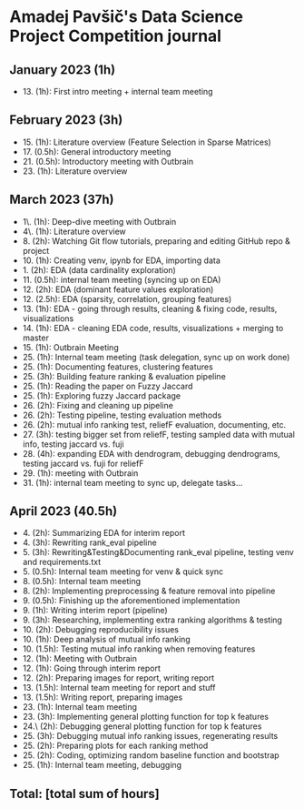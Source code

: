 # Amadej Pavšič's Data Science Project Competition journal

## January 2023 (1h)
* 13\. (1h): First intro meeting + internal team meeting

## February 2023 (3h)
* 15\. (1h): Literature overview (Feature Selection in Sparse Matrices)
* 17\. (0.5h): General introductory meeting
* 21\. (0.5h): Introductory meeting with Outbrain
* 23\. (1h): Literature overview

## March 2023 (37h)
* 1\\. (1h): Deep-dive meeting with Outbrain
* 4\\. (1h): Literature overview
* 8\. (2h): Watching Git flow tutorials, preparing and editing GitHub repo & project
* 10\. (1h): Creating venv, ipynb for EDA, importing data
* 1\. (2h): EDA (data cardinality exploration)
* 11\. (0.5h): internal team meeting (syncing up on EDA)
* 12\. (2h): EDA (dominant feature values exploration)
* 12\. (2.5h): EDA (sparsity, correlation, grouping features)
* 13\. (1h): EDA - going through results, cleaning & fixing code, results, visualizations
* 14\. (1h): EDA - cleaning EDA code, results, visualizations + merging to master
* 15\. (1h): Outbrain Meeting
* 25\. (1h): Internal team meeting (task delegation, sync up on work done)
* 25\. (1h): Documenting features, clustering features
* 25\. (3h): Building feature ranking & evaluation pipeline
* 25\. (1h): Reading the paper on Fuzzy Jaccard
* 25\. (1h): Exploring fuzzy Jaccard package
* 26\. (2h): Fixing and cleaning up pipeline
* 26\. (2h): Testing pipeline, testing evaluation methods
* 26\. (2h): mutual info ranking test, reliefF evaluation, documenting, etc. 
* 27\. (3h): testing bigger set from reliefF, testing sampled data with mutual info, testing jaccard vs. fuji
* 28\. (4h): expanding EDA with dendrogram, debugging dendrograms, testing jaccard vs. fuji for reliefF
* 29\. (1h): meeting with Outbrain
* 31\. (1h): internal team meeting to sync up, delegate tasks...

## April 2023 (40.5h)
* 4\. (2h): Summarizing EDA for interim report  
* 4\. (3h): Rewriting rank_eval pipeline
* 5\. (3h): Rewriting&Testing&Documenting rank_eval pipeline, testing venv and requirements.txt
* 5\. (0.5h): Internal team meeting for venv & quick sync
* 8\. (0.5h): Internal team meeting
* 8\. (2h): Implementing preprocessing & feature removal into pipeline
* 9\. (0.5h): Finishing up the aforementioned implementation
* 9\. (1h): Writing interim report (pipeline)
* 9\. (3h): Researching, implementing extra ranking algorithms & testing
* 10\. (2h): Debugging reproducibility issues
* 10\. (1h): Deep analysis of mutual info ranking
* 10\. (1.5h): Testing mutual info ranking when removing features
* 12\. (1h): Meeting with Outbrain
* 12\. (1h): Going through interim report
* 12\. (2h): Preparing images for report, writing report
* 13\. (1.5h): Internal team meeting for report and stuff
* 13\. (1.5h): Writing report, preparing images
* 23\. (1h): Internal team meeting
* 23\. (3h): Implementing general plotting function for top k features
* 24.\ (2h): Debugging general plotting function for top k features
* 25\. (3h): Debugging mutual info ranking issues, regenerating results
* 25\. (2h): Preparing plots for each ranking method
* 25\. (2h): Coding, optimizing random baseline function and bootstrap
* 25\. (1h): Internal team meeting, debugging


## Total: [total sum of hours]
